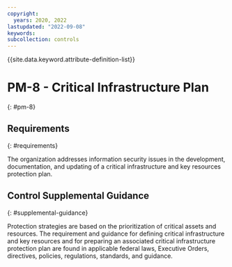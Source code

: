 ```yaml
---
copyright:
  years: 2020, 2022
lastupdated: "2022-09-08"
keywords: 
subcollection: controls
---
```


{{site.data.keyword.attribute-definition-list}}

# PM-8 - Critical Infrastructure Plan
{: #pm-8}

## Requirements
{: #requirements}

The organization addresses information security issues in the development, documentation, and updating of a critical infrastructure and key resources protection plan.

## Control Supplemental Guidance
{: #supplemental-guidance}

Protection strategies are based on the prioritization of critical assets and resources. The requirement and guidance for defining critical infrastructure and key resources and for preparing an associated critical infrastructure protection plan are found in applicable federal laws, Executive Orders, directives, policies, regulations, standards, and guidance.


